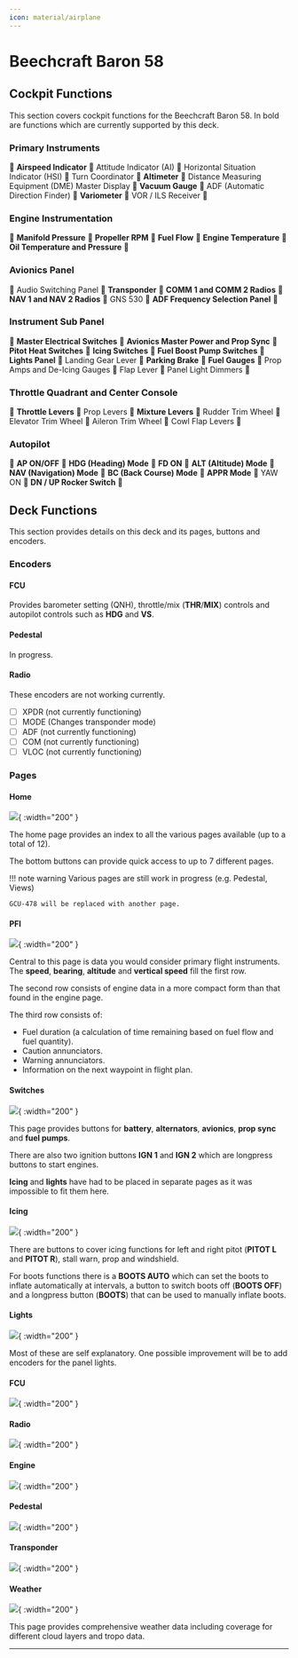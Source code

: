 ```yaml
---
icon: material/airplane
---
```


# Beechcraft Baron 58

## Cockpit Functions

This section covers cockpit functions for the Beechcraft Baron 58. In bold are functions which are currently supported by this deck.

### Primary Instruments
:small_blue_diamond:
**Airspeed Indicator**
:small_blue_diamond:
Attitude Indicator (AI)
:small_blue_diamond:
Horizontal Situation Indicator (HSI)
:small_blue_diamond:
Turn Coordinator
:small_blue_diamond:
**Altimeter**
:small_blue_diamond:
Distance Measuring Equipment (DME) Master Display
:small_blue_diamond:
**Vacuum Gauge**
:small_blue_diamond:
ADF (Automatic Direction Finder)
:small_blue_diamond:
**Variometer**
:small_blue_diamond:
VOR / ILS Receiver
:small_blue_diamond:

### Engine Instrumentation
:small_blue_diamond:
**Manifold Pressure**
:small_blue_diamond:
**Propeller RPM**
:small_blue_diamond:
**Fuel Flow**
:small_blue_diamond:
**Engine Temperature**
:small_blue_diamond:
**Oil Temperature and Pressure**
:small_blue_diamond:

### Avionics Panel
:small_blue_diamond:
Audio Switching Panel
:small_blue_diamond:
**Transponder**
:small_blue_diamond:
**COMM 1 and COMM 2 Radios**
:small_blue_diamond:
**NAV 1 and NAV 2 Radios**
:small_blue_diamond:
GNS 530
:small_blue_diamond:
**ADF Frequency Selection Panel**
:small_blue_diamond:

### Instrument Sub Panel
:small_blue_diamond:
**Master Electrical Switches**
:small_blue_diamond:
**Avionics Master Power and Prop Sync**
:small_blue_diamond:
**Pitot Heat Switches**
:small_blue_diamond:
**Icing Switches**
:small_blue_diamond:
**Fuel Boost Pump Switches**
:small_blue_diamond:
**Lights Panel**
:small_blue_diamond:
Landing Gear Lever
:small_blue_diamond:
**Parking Brake**
:small_blue_diamond:
**Fuel Gauges**
:small_blue_diamond:
Prop Amps and De-Icing Gauges
:small_blue_diamond:
Flap Lever
:small_blue_diamond:
Panel Light Dimmers
:small_blue_diamond:

### Throttle Quadrant and Center Console
:small_blue_diamond:
**Throttle Levers**
:small_blue_diamond:
Prop Levers
:small_blue_diamond:
**Mixture Levers**
:small_blue_diamond:
Rudder Trim Wheel
:small_blue_diamond:
Elevator Trim Wheel
:small_blue_diamond:
Aileron Trim Wheel
:small_blue_diamond:
Cowl Flap Levers
:small_blue_diamond:

### Autopilot
:small_blue_diamond:
**AP ON/OFF**
:small_blue_diamond:
**HDG (Heading) Mode**
:small_blue_diamond:
**FD ON**
:small_blue_diamond:
**ALT (Altitude) Mode**
:small_blue_diamond:
**NAV (Navigation) Mode**
:small_blue_diamond:
**BC (Back Course) Mode**
:small_blue_diamond:
**APPR Mode**
:small_blue_diamond:
YAW ON
:small_blue_diamond:
**DN / UP Rocker Switch**
:small_blue_diamond:

## Deck Functions

This section provides details on this deck and its pages, buttons and encoders.

### Encoders

#### FCU

Provides barometer setting (QNH), throttle/mix (**THR**/**MIX**) controls and autopilot controls such as **HDG** and **VS**. 

#### Pedestal
In progress.

#### Radio

These encoders are not working currently.
- [ ] XPDR (not currently functioning)
- [ ] MODE (Changes transponder mode)
- [ ] ADF (not currently functioning)
- [ ] COM (not currently functioning)
- [ ] VLOC (not currently functioning)

### Pages

#### Home
![](../assets/images/beechcraft-baron-58/home.png){ :width="200" }

The home page provides an index to all the various pages available (up to a total of 12).

The bottom buttons can provide quick access to up to 7 different pages.


!!! note warning
    Various pages are still work in progress (e.g. Pedestal, Views)

    GCU-478 will be replaced with another page.


#### PFI
![](../assets/images/beechcraft-baron-58/pfi.png){ :width="200" }

Central to this page is data you would consider primary flight instruments.
The **speed**, **bearing**, **altitude** and **vertical speed** fill the first row.

The second row consists of engine data in a more compact form than that found in the engine page.

The third row consists of:

- Fuel duration (a calculation of time remaining based on fuel flow and fuel quantity).
- Caution annunciators.
- Warning annunciators.
- Information on the next waypoint in flight plan.

#### Switches
![](../assets/images/beechcraft-baron-58/switches.png){ :width="200" }

This page provides buttons for **battery**, **alternators**, **avionics**, **prop sync** and **fuel pumps**.

There are also two ignition buttons **IGN 1** and **IGN 2** which are longpress buttons to start engines.

**Icing** and **lights** have had to be placed in separate pages as it was impossible to fit them here.


#### Icing
![](../assets/images/beechcraft-baron-58/icing.png){ :width="200" }

There are buttons to cover icing functions for left and right pitot (**PITOT L** and **PITOT R**), stall warn, prop and windshield.

For boots functions there is a **BOOTS AUTO** which can set the boots to inflate automatically at intervals, a button to switch boots off (**BOOTS OFF**) and a longpress button (**BOOTS**) that can be used to manually inflate boots.



#### Lights
![](../assets/images/beechcraft-baron-58/lights.png){ :width="200" }

Most of these are self explanatory. One possible improvement will be to add encoders for the panel lights.  

#### FCU
![](../assets/images/beechcraft-baron-58/fcu.png){ :width="200" }

#### Radio
![](../assets/images/beechcraft-baron-58/radio.png){ :width="200" }

#### Engine
![](../assets/images/beechcraft-baron-58/engine.png){ :width="200" }

#### Pedestal
![](../assets/images/beechcraft-baron-58/pedestal.png){ :width="200" }

#### Transponder
![](../assets/images/beechcraft-baron-58/transponder.png){ :width="200" }

#### Weather
![](../assets/images/beechcraft-baron-58/weather.png){ :width="200" }

This page provides comprehensive weather data including coverage for different cloud layers and tropo data.

----



